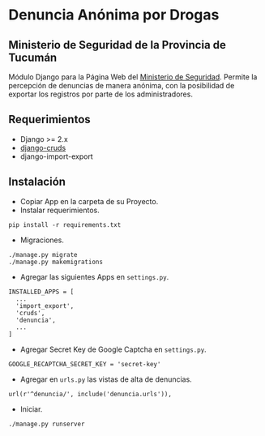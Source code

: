 
# Denuncia Anónima por Drogas

## Ministerio de Seguridad de la Provincia de Tucumán
Módulo Django para la Página Web del [Ministerio de Seguridad](https://minsegtuc.gov.ar). Permite la percepción de denuncias de manera anónima, con la posibilidad de exportar los registros por parte de los administradores.

## Requerimientos
- Django >= 2.x
- [django-cruds](https://github.com/bmihelac/django-cruds)
- django-import-export


## Instalación
- Copiar App en la carpeta de su Proyecto.
- Instalar requerimientos.
```
pip install -r requirements.txt
```
- Migraciones.
```
./manage.py migrate
./manage.py makemigrations
```
- Agregar las siguientes Apps en `settings.py`.
```
INSTALLED_APPS = [
  ...
  'import_export',
  'cruds',
  'denuncia',
  ...
]
```
- Agregar Secret Key de Google Captcha en `settings.py`.
```
GOOGLE_RECAPTCHA_SECRET_KEY = 'secret-key'
```
- Agregar en `urls.py` las vistas de alta de denuncias.
```
url(r'^denuncia/', include('denuncia.urls')),
```
- Iniciar.
```
./manage.py runserver
```
